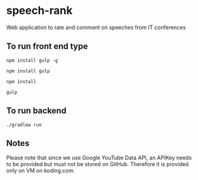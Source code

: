 # speech-rank
Web application to rate and comment on speeches from IT conferences

To run front end type
---------------------

`npm install gulp -g`

`npm install gulp`

`npm install`

`gulp`

To run backend
--------------

`./gradlew run`

Notes
-----

Please note that since we use Google YouTube Data API, an APIKey needs to be provided but must not be stored on GitHub. Therefore it is provided only on VM on koding.com.
